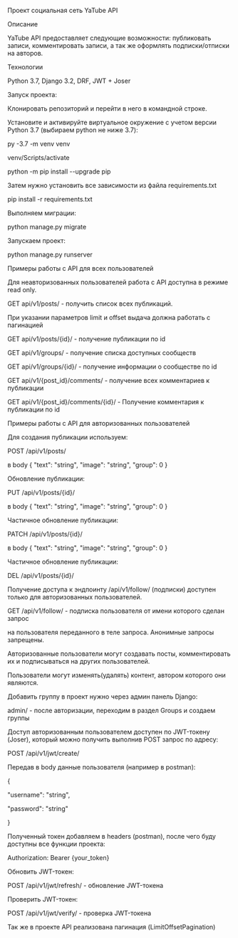 Проект cоциальная сеть YaTube API 

Описание 

YaTube API предоставляет следующие возможности: публиковать записи, комментировать записи, а так же оформлять подписки/отписки на авторов. 

 

Технологии 

Python 3.7, Django 3.2, DRF, JWT + Joser 

 

Запуск проекта: 

Клонировать репозиторий и перейти в него в командной строке. 

Установите и активируйте виртуальное окружение c учетом версии Python 3.7 (выбираем python не ниже 3.7): 

py -3.7 -m venv venv 

venv/Scripts/activate 

python -m pip install --upgrade pip 

Затем нужно установить все зависимости из файла requirements.txt 

pip install -r requirements.txt 

Выполняем миграции: 

python manage.py migrate 

 

Запускаем проект: 

 

python manage.py runserver 

Примеры работы с API для всех пользователей 

Для неавторизованных пользователей работа с API доступна в режиме read only. 

 

GET api/v1/posts/ - получить список всех публикаций. 

При указании параметров limit и offset выдача должна работать с пагинацией 

GET api/v1/posts/{id}/ - получение публикации по id 

 

GET api/v1/groups/ - получение списка доступных сообществ 

GET api/v1/groups/{id}/ - получение информации о сообществе по id 

 

GET api/v1/{post_id}/comments/ - получение всех комментариев к публикации 

GET api/v1/{post_id}/comments/{id}/ - Получение комментария к публикации по id 

Примеры работы с API для авторизованных пользователей 

Для создания публикации используем: 

 

POST /api/v1/posts/ 

в body { "text": "string", "image": "string", "group": 0 } 

 

Обновление публикации: 

 

PUT /api/v1/posts/{id}/ 

в body { "text": "string", "image": "string", "group": 0 } 

 

Частичное обновление публикации: 

 

PATCH /api/v1/posts/{id}/ 

в body { "text": "string", "image": "string", "group": 0 } 

 

Частичное обновление публикации: 

 

DEL /api/v1/posts/{id}/ 

Получение доступа к эндпоинту /api/v1/follow/ (подписки) доступен только для авторизованных пользователей. 

 

GET /api/v1/follow/ - подписка пользователя от имени которого сделан запрос 

на пользователя переданного в теле запроса. Анонимные запросы запрещены. 

Авторизованные пользователи могут создавать посты, комментировать их и подписываться на других пользователей. 

Пользователи могут изменять(удалять) контент, автором которого они являются. 

Добавить группу в проект нужно через админ панель Django: 

admin/ - после авторизации, переходим в раздел Groups и создаем группы 

Доступ авторизованным пользователем доступен по JWT-токену (Joser), который можно получить выполнив POST запрос по адресу: 

 

POST /api/v1/jwt/create/ 

Передав в body данные пользователя (например в postman): 

 

{ 

"username": "string", 

"password": "string" 

} 

Полученный токен добавляем в headers (postman), после чего буду доступны все функции проекта: 

 

Authorization: Bearer {your_token} 

Обновить JWT-токен: 

 

POST /api/v1/jwt/refresh/ - обновление JWT-токена 

Проверить JWT-токен: 

 

POST /api/v1/jwt/verify/ - проверка JWT-токена 

Так же в проекте API реализована пагинация (LimitOffsetPagination)
